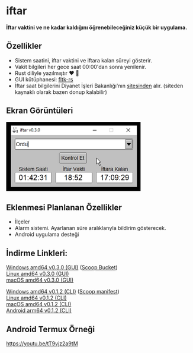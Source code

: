# iftar

**İftar vaktini ve ne kadar kaldığını öğrenebileceğiniz küçük bir uygulama.**

## Özellikler

* Sistem saatini, iftar vaktini ve iftara kalan süreyi gösterir.
* Vakit bilgileri her gece saat 00:00'dan sonra yenilenir.
* Rust diliyle yazılmıştır ❤ 🦀
* GUI kütüphanesi: [fltk-rs](https://github.com/fltk-rs/fltk-rs)
* İftar saat bilgilerini Diyanet İşleri Bakanlığı'nın [sitesinden](https://namazvakitleri.diyanet.gov.tr/tr-TR) alır. (siteden kaynaklı olarak bazen donup kalabilir)

## Ekran Görüntüleri
![ss1](https://github.com/omerakgoz34/iftar/raw/main/screenshots/ss1.jpg)  

## Eklenmesi Planlanan Özellikler
* İlçeler
* Alarm sistemi. Ayarlanan süre aralıklarıyla bildirim gösterecek.
* Android uygulama desteği  

## İndirme Linkleri:
[Windows amd64 v0.3.0 (GUI)](https://github.com/omerakgoz34/iftar/releases/download/v0.3.0/iftar_v0.3.0_windows_amd64.zip) ([Scoop Bucket](https://github.com/omerakgoz34/scoop-bucket))  
[Linux amd64 v0.3.0 (GUI)](https://github.com/omerakgoz34/iftar/releases/download/v0.3.0/iftar_v0.3.0_linux_amd64.zip)  
[macOS amd64 v0.3.0 (GUI)](https://github.com/omerakgoz34/iftar/releases/download/v0.3.0/iftar_v0.3.0_macos_amd64.zip)  
  
[Windows amd64 v0.1.2 (CLI)](https://github.com/omerakgoz34/iftar/releases/download/v0.1.2/iftar_v0.1.2_windows_amd64.zip) ([Scoop manifest](https://github.com/omerakgoz34/iftar/raw/f8e14390d2d17a9dcf76366d10ed4a8abfade9be/iftar.json))  
[Linux amd64 v0.1.2 (CLI)](https://github.com/omerakgoz34/iftar/releases/download/v0.1.2/iftar_v0.1.2_linux_amd64.zip)  
[macOS amd64 v0.1.2 (CLI)](https://github.com/omerakgoz34/iftar/releases/download/v0.1.2/iftar_v0.1.2_macos_amd64.zip)  
[Android arm64 v0.1.2 (CLI)](https://github.com/omerakgoz34/iftar/releases/download/v0.1.2/iftar_v0.1.2_android_arm64.zip)  
  
## Android Termux Örneği
https://youtu.be/tT9vjz2a9tM